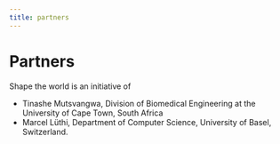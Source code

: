 ```yaml
---
title: partners
---
```

# Partners

Shape the world is an initiative of 

* Tinashe Mutsvangwa, Division of Biomedical Engineering at the University of Cape Town, South Africa 
* Marcel Lüthi, Department of Computer Science, University of Basel, Switzerland.